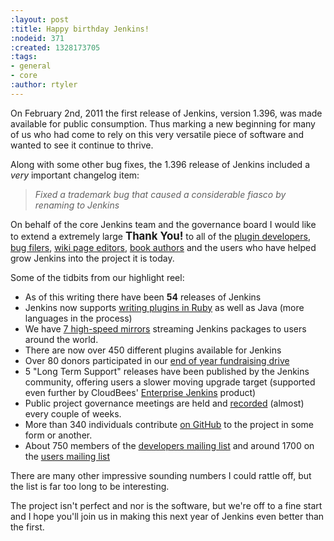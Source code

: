 ```yaml
---
:layout: post
:title: Happy birthday Jenkins!
:nodeid: 371
:created: 1328173705
:tags:
- general
- core
:author: rtyler
---
```

On February 2nd, 2011 the first release of Jenkins, version 1.396, was made available for public consumption. Thus marking a new beginning for many of us who had come to rely on this very versatile piece of software and wanted to see it continue to thrive.

Along with some other bug fixes, the 1.396 release of Jenkins included a *very* important changelog item:

> *Fixed a trademark bug that caused a considerable fiasco by renaming to Jenkins*

On behalf of the core Jenkins team and the governance board I would like to extend a extremely large <big><strong>Thank You!</strong></big> to all of the [plugin developers](https://github.com/jenkinsci), [bug filers](https://issues.jenkins-ci.org), [wiki page editors](https://wiki.jenkins-ci.org), [book authors](http://www.wakaleo.com/books/jenkins-the-definitive-guide) and the users who have helped grow Jenkins into the project it is today.

Some of the tidbits from our highlight reel:

* As of this writing there have been **54** releases of Jenkins
* Jenkins now supports [writing plugins in Ruby](/content/beginning-new-era-ruby-plugins-now-reality) as well as Java (more languages in the process)
* We have [7 high-speed mirrors](http://mirrors.jenkins-ci.org/status.html) streaming Jenkins packages to users around the world.
* There are now over 450 different plugins available for Jenkins
* Over 80 donors participated in our [end of year fundraising drive](/content/fundraising-drive-update-thank-you-everyone)
* 5 "Long Term Support" releases have been published by the Jenkins community, offering users a slower moving upgrade target (supported even further by CloudBees' [Enterprise Jenkins](http://www.cloudbees.com/jenkins-enterprise-by-cloudbees-available-plugins.cb) product)
* Public project governance meetings are held and [recorded](http://meetings.jenkins-ci.org/jenkins/) (almost) every couple of weeks.
* More than 340 individuals contribute [on GitHub](https://github.com/jenkinsci) to the project in some form or another.
* About 750 members of the [developers mailing list](https://groups.google.com/group/jenkinsci-dev?lnk=) and around 1700 on the [users mailing list](https://groups.google.com/group/jenkinsci-users?lnk=)

There are many other impressive sounding numbers I could rattle off, but the list is far too long to be interesting. 

The project isn't perfect and nor is the software, but we're off to a fine start and I hope you'll join us in making this next year of Jenkins even better than the first.

<!--break-->

